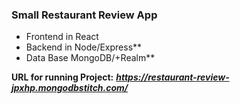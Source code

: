 ### Small Restaurant Review App

- Frontend in React
- Backend in Node/Express**
- Data Base MongoDB/+Realm**

**URL for running Project:**
***https://restaurant-review-jpxhp.mongodbstitch.com/***